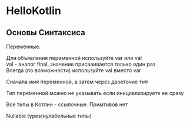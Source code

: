# HelloKotlin

## Основы Синтаксиса

Переменные.

Для объявления переменной используйте var или val  
val - аналог final, значение присваивается только один раз  
Всегда (по возможности) используйте val вместо var  

Сначала *имя* переменной, а затем через двоеточие *тип*  

Тип переменной можно не указывать если инициализируете ее сразу

Все типы в Котлин - ссылочные. Примтивов нет

Nullable types(нулабельные типы)

